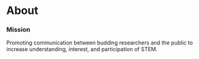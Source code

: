 # About


### Mission
Promoting communication between budding researchers and the public to increase understanding, interest, and participation of STEM.
